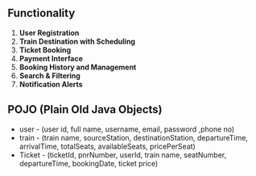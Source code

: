 
## **Functionality**

1. **User Registration**  
2. **Train Destination with Scheduling**  
3. **Ticket Booking**  
4. **Payment Interface**  
5. **Booking History and Management**  
6. **Search & Filtering**  
7. **Notification Alerts**  


## **POJO (Plain Old Java Objects)**

- user - (user id, full name, username, email, password ,phone no)
- train - (train name, sourceStation, destinationStation, departureTime, arrivalTime, totalSeats, availableSeats, pricePerSeat)
- Ticket - (ticketId, pnrNumber, userId, train name, seatNumber, departureTime, bookingDate, ticket price)
